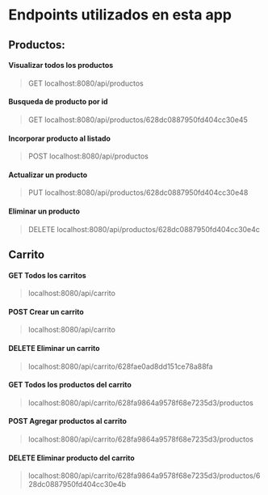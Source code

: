 
# Endpoints utilizados en esta app

## Productos: 
#### **Visualizar todos los productos**
>GET localhost:8080/api/productos

#### **Busqueda de producto por id**
>GET localhost:8080/api/productos/628dc0887950fd404cc30e45

#### **Incorporar producto al listado**
>POST localhost:8080/api/productos

#### **Actualizar un producto**
>PUT localhost:8080/api/productos/628dc0887950fd404cc30e48

#### **Eliminar un producto**
>DELETE  localhost:8080/api/productos/628dc0887950fd404cc30e4c


## Carrito
#### **GET Todos los carritos**
>localhost:8080/api/carrito

#### **POST Crear un carrito**
>localhost:8080/api/carrito

#### **DELETE Eliminar un carrito**
>localhost:8080/api/carrito/628fae0ad8dd151ce78a88fa

#### **GET Todos los productos del carrito**
>localhost:8080/api/carrito/628fa9864a9578f68e7235d3/productos

#### **POST Agregar productos al carrito**
>localhost:8080/api/carrito/628fa9864a9578f68e7235d3/productos

#### **DELETE Eliminar producto del carrito**
>localhost:8080/api/carrito/628fa9864a9578f68e7235d3/productos/628dc0887950fd404cc30e4b